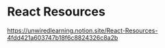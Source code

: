 # React Resources

https://unwiredlearning.notion.site/React-Resources-4fdd421a603747b18f6c8824326c8a2b
